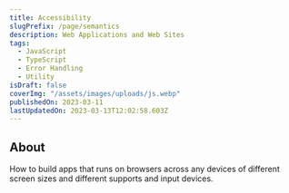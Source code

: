 ```yaml
---
title: Accessibility
slugPrefix: /page/semantics
description: Web Applications and Web Sites
tags:
  - JavaScript
  - TypeScript
  - Error Handling
  - Utility
isDraft: false
coverImg: "/assets/images/uploads/js.webp"
publishedOn: 2023-03-11
lastUpdatedOn: 2023-03-13T12:02:58.603Z
---
```


## About

How to build apps that runs on browsers across any devices of different screen sizes and different supports and input devices.
